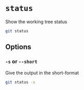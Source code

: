 # `status`

Show the working tree status

```sh
git status
```

## Options

### `-s` or `--short`

Give the output in the short-format

```sh
git status -s
```
